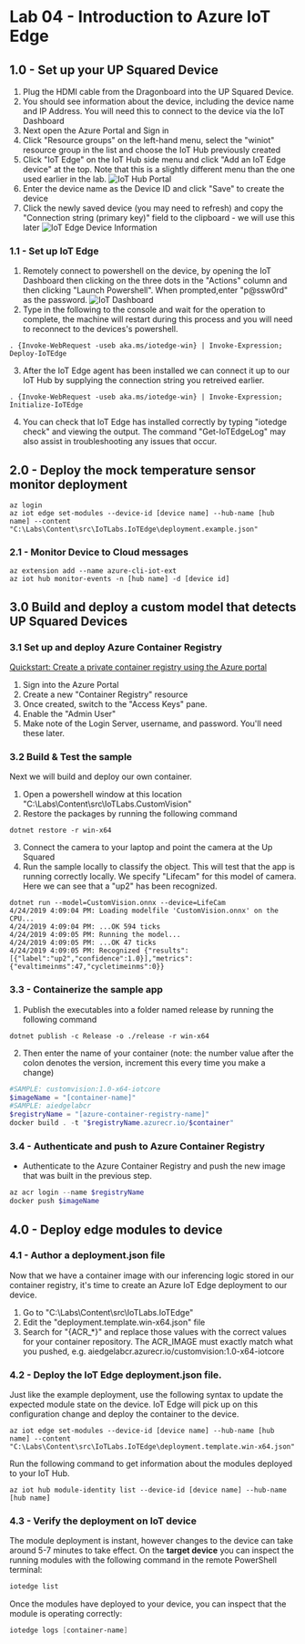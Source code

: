 # Lab 04 - Introduction to Azure IoT Edge

## 1.0 - Set up your UP Squared Device

1. Plug the HDMI cable from the Dragonboard into the UP Squared Device.
1. You should see information about the device, including the device name and IP Address. You will need this to connect to the device via the IoT Dashboard
1. Next open the Azure Portal and Sign in
1. Click "Resource groups" on the left-hand menu, select the "winiot" resource group in the list and choose the IoT Hub previously created
1. Click "IoT Edge" on the IoT Hub side menu and click "Add an IoT Edge device" at the top. Note that this is a slightly different menu than the one used earlier in the lab.
![IoT Hub Portal](./media/4_SelectIoTEdge.png)
1. Enter the device name as the Device ID and click "Save" to create the device
1. Click the newly saved device (you may need to refresh) and copy the "Connection string (primary key)" field to the clipboard - we will use this later
![IoT Edge Device Information](./media/4_CopyConnectionStringIoTEdge.png)


### 1.1 - Set up IoT Edge

1. Remotely connect to powershell on the device, by opening the IoT Dashboard then clicking on the three dots in the "Actions" column and then clicking "Launch Powershell". When prompted,enter "p@ssw0rd" as the password.
![IoT Dashboard](./media/4_SelectPowershellDevice.png)
2. Type in the following to the console and wait for the operation to complete, the machine will restart during this process and you will need to reconnect to the devices's powershell.

```
. {Invoke-WebRequest -useb aka.ms/iotedge-win} | Invoke-Expression; Deploy-IoTEdge
```

3. After the IoT Edge agent has been installed we can connect it up to our IoT Hub by supplying the connection string you retreived earlier.

```
. {Invoke-WebRequest -useb aka.ms/iotedge-win} | Invoke-Expression; Initialize-IoTEdge
```

4. You can check that IoT Edge has installed correctly by typing "iotedge check" and viewing the output. The command "Get-IoTEdgeLog" may also assist in troubleshooting any issues that occur.

## 2.0 - Deploy the mock temperature sensor monitor deployment

```
az login
az iot edge set-modules --device-id [device name] --hub-name [hub name] --content "C:\Labs\Content\src\IoTLabs.IoTEdge\deployment.example.json"
```

### 2.1 - Monitor Device to Cloud messages

```
az extension add --name azure-cli-iot-ext
az iot hub monitor-events -n [hub name] -d [device id]
```
 
## 3.0 Build and deploy a custom model that detects UP Squared Devices

### 3.1 Set up and deploy Azure Container Registry

[Quickstart: Create a private container registry using the Azure portal](https://docs.microsoft.com/en-us/azure/container-registry/container-registry-get-started-portal)

1. Sign into the Azure Portal
1. Create a new "Container Registry" resource
1. Once created, switch to the "Access Keys" pane.
1. Enable the "Admin User"
1. Make note of the Login Server, username, and password. You'll need these later.


### 3.2 Build & Test the sample
Next we will build and deploy our own container.

1. Open a powershell window at this location "C:\Labs\Content\src\IoTLabs.CustomVision"
2. Restore the packages by running the following command

```
dotnet restore -r win-x64
```

3. Connect the camera to your laptop and point the camera at the Up Squared
4. Run the sample locally to classify the object. This will test that the app is running correctly locally. We specify "Lifecam" for this model of camera. Here we can see that a "up2" has been recognized.

```
dotnet run --model=CustomVision.onnx --device=LifeCam
4/24/2019 4:09:04 PM: Loading modelfile 'CustomVision.onnx' on the CPU...
4/24/2019 4:09:04 PM: ...OK 594 ticks
4/24/2019 4:09:05 PM: Running the model...
4/24/2019 4:09:05 PM: ...OK 47 ticks
4/24/2019 4:09:05 PM: Recognized {"results":[{"label":"up2","confidence":1.0}],"metrics":{"evaltimeinms":47,"cycletimeinms":0}}
```

### 3.3 - Containerize the sample app 

1.  Publish the executables into a folder named release by running the following command
```
dotnet publish -c Release -o ./release -r win-x64
```
2. Then enter the name of your container (note: the number value after the colon denotes the version, increment this every time you make a change)
```powershell
#SAMPLE: customvision:1.0-x64-iotcore
$imageName = "[container-name]"
#SAMPLE: aiedgelabcr
$registryName = "[azure-container-registry-name]"
docker build . -t "$registryName.azurecr.io/$container"
```


### 3.4 - Authenticate and push to Azure Container Registry

- Authenticate to the Azure Container Registry and push the new image that was built in the previous step.

```powershell
az acr login --name $registryName
docker push $imageName
```

## 4.0 - Deploy edge modules to device 

### 4.1 - Author a deployment.json file

Now that we have a container image with our inferencing logic stored in our container registry, it's time to create an Azure IoT Edge deployment to our device.

1. Go to "C:\Labs\Content\src\IoTLabs.IoTEdge"
1. Edit the "deployment.template.win-x64.json" file
1. Search for "{ACR_*}" and replace those values with the correct values for your container repository. The ACR_IMAGE must exactly match what you pushed, e.g. aiedgelabcr.azurecr.io/customvision:1.0-x64-iotcore


### 4.2 - Deploy the IoT Edge deployment.json file. 

Just like the example deployment, use the following syntax to update the expected module state on the device. IoT Edge will pick up on this configuration change and deploy the container to the device.

```
az iot edge set-modules --device-id [device name] --hub-name [hub name] --content "C:\Labs\Content\src\IoTLabs.IoTEdge\deployment.template.win-x64.json"
```

Run the following command to get information about the modules deployed to your IoT Hub.
```
az iot hub module-identity list --device-id [device name] --hub-name [hub name]
```

### 4.3 - Verify the deployment on IoT device

The module deployment is instant, however changes to the device can take around 5-7 minutes to take effect. On the **target device** you can inspect the running modules with the following command in the remote PowerShell terminal:

```powershell
iotedge list
```

Once the modules have deployed to your device, you can inspect that the module is operating correctly:

```powershell
iotedge logs [container-name]
```
